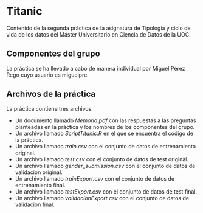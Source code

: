 # Titanic
Contenido de la segunda práctica de la asignatura de Tipología y ciclo de vida de los datos del Máster Universitario en Ciencia de Datos de la UOC.

## Componentes del grupo

La práctica se ha llevado a cabo de manera individual por Miguel Pérez Rego cuyo usuario es miguelpre.

## Archivos de la práctica

La práctica contiene tres archivos:
  * Un documento llamado _Memoria.pdf_ con las respuestas a las preguntas planteadas en la práctica y los nombres de los componentes del grupo.
  * Un archivo llamado _ScriptTitanic.R_ en el que se encuentra el código de la práctica.
  * Un archivo llamado _train.csv_ con el conjunto de datos de entrenamiento original.
  * Un archivo llamado _test.csv_ con el conjunto de datos de test original.
  * Un archivo llamado _gender_submission.csv_ con el conjunto de datos de validación original.
  * Un archivo llamado _trainExport.csv_ con el conjunto de datos de entrenamiento final.
  * Un archivo llamado _testExport.csv_ con el conjunto de datos de test final.
  * Un archivo llamado _validacionExport.csv_ con el conjunto de datos de validacion final.
